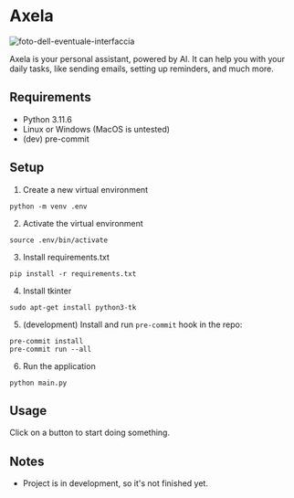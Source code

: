 # Axela
![foto-dell-eventuale-interfaccia](foto-dell-eventuale-interfaccia.jpg)

Axela is your personal assistant, powered by AI. It can help you with your daily tasks, like sending emails, setting up reminders, and much more.

## Requirements
- Python 3.11.6
- Linux or Windows (MacOS is untested)
- (dev) pre-commit

## Setup
1. Create a new virtual environment
```
python -m venv .env
```

2. Activate the virtual environment
```
source .env/bin/activate
```

3. Install requirements.txt
```
pip install -r requirements.txt
```

4. Install tkinter
```
sudo apt-get install python3-tk
```

5. (development) Install and run `pre-commit` hook in the repo:
```
pre-commit install
pre-commit run --all
```

6. Run the application
```
python main.py
```

## Usage
Click on a button to start doing something.


## Notes
- Project is in development, so it's not finished yet.
